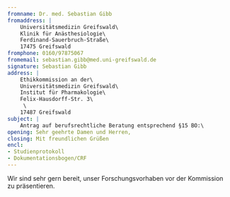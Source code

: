 ```yaml
---
fromname: Dr. med. Sebastian Gibb
fromaddress: |
    Universitätsmedizin Greifswald\
    Klinik für Anästhesiologie\
    Ferdinand-Sauerbruch-Straße\
    17475 Greifswald
fromphone: 0160/97875067
fromemail: sebastian.gibb@med.uni-greifswald.de
signature: Sebastian Gibb
address: |
    Ethikkommission an der\
    Universitätsmedizin Greifswald\
    Institut für Pharmakologie\
    Felix-Hausdorff-Str. 3\
     \
    17487 Greifswald
subject: |
    Antrag auf berufsrechtliche Beratung entsprechend §15 BO:\
opening: Sehr geehrte Damen und Herren,
closing: Mit freundlichen Grüßen
encl:
- Studienprotokoll
- Dokumentationsbogen/CRF
---
```


Wir sind sehr gern bereit, unser Forschungsvorhaben vor der Kommission zu
präsentieren.
